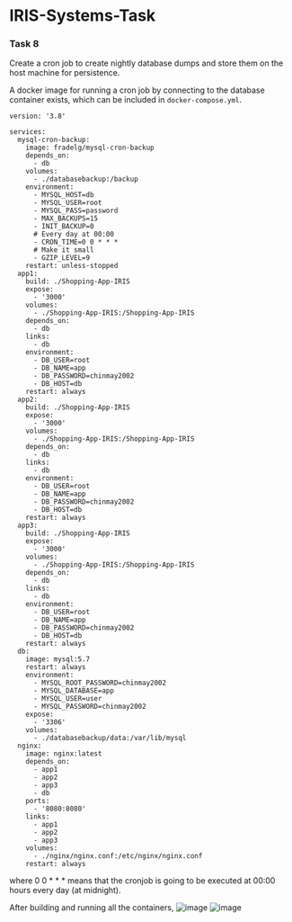 # IRIS-Systems-Task

### Task 8
Create a cron job to create nightly database dumps and store them on the host machine for persistence.

A docker image for running a cron job by connecting to the database container exists, which can be included in `docker-compose.yml`.
```
version: '3.8'

services:
  mysql-cron-backup:
    image: fradelg/mysql-cron-backup
    depends_on:
      - db
    volumes:
      - ./databasebackup:/backup
    environment:
      - MYSQL_HOST=db
      - MYSQL_USER=root
      - MYSQL_PASS=password
      - MAX_BACKUPS=15
      - INIT_BACKUP=0
      # Every day at 00:00
      - CRON_TIME=0 0 * * *
      # Make it small
      - GZIP_LEVEL=9
    restart: unless-stopped
  app1:
    build: ./Shopping-App-IRIS
    expose:
      - '3000'
    volumes:
      - ./Shopping-App-IRIS:/Shopping-App-IRIS
    depends_on:
      - db
    links:
      - db
    environment:
      - DB_USER=root
      - DB_NAME=app
      - DB_PASSWORD=chinmay2002
      - DB_HOST=db
    restart: always
  app2:
    build: ./Shopping-App-IRIS
    expose:
      - '3000'
    volumes:
      - ./Shopping-App-IRIS:/Shopping-App-IRIS
    depends_on:
      - db
    links:
      - db
    environment:
      - DB_USER=root
      - DB_NAME=app
      - DB_PASSWORD=chinmay2002
      - DB_HOST=db
    restart: always
  app3:
    build: ./Shopping-App-IRIS
    expose:
      - '3000'
    volumes:
      - ./Shopping-App-IRIS:/Shopping-App-IRIS
    depends_on:
      - db
    links:
      - db
    environment:
      - DB_USER=root
      - DB_NAME=app
      - DB_PASSWORD=chinmay2002
      - DB_HOST=db
    restart: always
  db:
    image: mysql:5.7
    restart: always
    environment:
      - MYSQL_ROOT_PASSWORD=chinmay2002
      - MYSQL_DATABASE=app
      - MYSQL_USER=user
      - MYSQL_PASSWORD=chinmay2002
    expose:
      - '3306'
    volumes:
      - ./databasebackup/data:/var/lib/mysql
  nginx:
    image: nginx:latest
    depends_on:
      - app1
      - app2
      - app3
      - db
    ports:
      - '8080:8080'
    links:
      - app1
      - app2
      - app3
    volumes:
      - ./nginx/nginx.conf:/etc/nginx/nginx.conf
    restart: always

```

where 0 0 * * * means that the cronjob is going to be executed at 00:00 hours every day (at midnight).

After building and running all the containers,
![image](https://user-images.githubusercontent.com/76653568/173368826-fbde9852-782d-42a6-bc33-fe72359d2fce.png)
![image](https://user-images.githubusercontent.com/76653568/173368901-3343dd58-c486-4eca-a96c-2c92f5a5a8ea.png)



